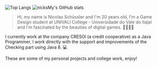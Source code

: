 ![Top Langs](https://github-readme-stats.vercel.app/api/top-langs/?username=nicksMy&layout=compact&theme=radical) ![nicksMy's GitHub stats](https://github-readme-stats.vercel.app/api?username=nicksMy&show_icons=true&theme=radical)

> Hi, my name is Nicolas Schüssler and I'm 20 years old, I'm a Game Design student at UNIVALI College - Universidade do Vale do Itajaí and I'm fascinated by the beauties of digital games. 🔎🎲👾🔫

I currently work at the company CRESOl (a credit cooperative) as a Java Programmer, I work directly with the support and improvements of the Checking part using Java 8. 💻

These are some of my personal projects and college work, enjoy! 
